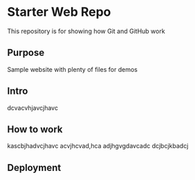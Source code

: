 # Starter Web Repo

This repository is for showing how Git and GitHub work

## Purpose

Sample website with plenty of files for demos

## Intro

dcvacvhjavcjhavc

## How to work

kascbjhadvcjhavc
acvjhcvad,hca
adjhgvgdavcadc
dcjbcjkbadcj

## Deployment
